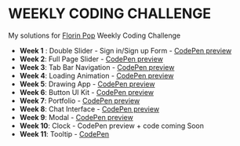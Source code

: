 # WEEKLY CODING CHALLENGE

My solutions for [Florin Pop](https://www.florin-pop.com/blog/2019/03/weekly-coding-challenge) Weekly Coding Challenge

- **Week 1** : Double Slider - Sign in/Sign up Form - [CodePen preview](https://codepen.io/liloo2040/pen/VwZzXyy)
- **Week 2**: Full Page Slider - [CodePen preview](https://codepen.io/liloo2040/pen/wvwybyv)
- **Week 3**: Tab Bar Navigation - [CodePen preview](https://codepen.io/liloo2040/pen/KKPxPeb)
- **Week 4**: Loading Animation - [CodePen preview](https://codepen.io/liloo2040/pen/xxKMeRw)
- **Week 5**: Drawing App - [CodePen preview](https://codepen.io/liloo2040/pen/abogPVQ)
- **Week 6**: Button UI Kit - [CodePen preview](https://codepen.io/liloo2040/pen/XWWJjbX)
- **Week 7**: Portfolio - [CodePen preview](https://codepen.io/liloo2040/pen/YzzqXVE)
- **Week 8**: Chat Interface - [CodePen preview](https://codepen.io/liloo2040/pen/WNNRxNJ)
- **Week 9**: Modal - [CodePen preview](https://codepen.io/liloo2040/pen/xxxpwjX)
- **Week 10**: Clock - CodePen preview + code coming Soon
- **Week 11**: Tooltip - [CodePen](https://codepen.io/liloo2040/pen/XWWBOJK)
